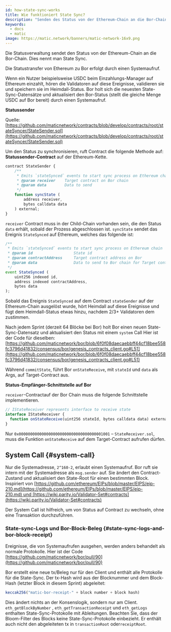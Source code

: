 ```yaml
---
id: how-state-sync-works
title: Wie funktioniert State Sync?
description: "Senden des Status von der Ethereum-Chain an die Bor-Chain."
keywords:
  - docs
  - matic
image: https://matic.network/banners/matic-network-16x9.png
---
```

Die Statusverwaltung sendet den Status von der Ethereum-Chain an die Bor-Chain. Dies nennt man State Sync.

Die Statustransfer von Ethereum zu Bor erfolgt durch einen Systemaufruf.

Wenn ein Nutzer beispielsweise USDC beim Einzahlungs-Manager auf Ethereum einzahlt, hören die Validatoren auf diese Ereignisse, validieren sie und speichern sie im Heimdall-Status. Bor holt sich die neuesten State-Sync-Datensätze und aktualisiert den Bor-Status (stellt die gleiche Menge USDC auf Bor bereit) durch einen Systemaufruf.

**Statussender**

Quelle: [https://github.com/maticnetwork/contracts/blob/develop/contracts/root/stateSyncer/StateSender.sol](https://github.com/maticnetwork/contracts/blob/develop/contracts/root/stateSyncer/StateSender.sol)

Um den Status zu synchronisieren, ruft Contract die folgende Methode auf: **Statussender-Contract** auf der Ethereum-Kette.

```jsx
contract StateSender {
	/**
	 * Emits `stateSynced` events to start sync process on Ethereum chain
	 * @param receiver    Target contract on Bor chain
	 * @param data        Data to send
	 */
	function syncState (
		address receiver,
		bytes calldata data
	) external;
}
```

`receiver` Contract muss in der Child-Chain vorhanden sein, die den Status `data` erhält, sobald der Prozess abgeschlossen ist. `syncState` sendet das Ereignis `StateSynced` auf Ethereum, welches das folgende ist:

```jsx
/**
 * Emits `stateSynced` events to start sync process on Ethereum chain
 * @param id                  State id
 * @param contractAddress     Target contract address on Bor
 * @param data                Data to send to Bor chain for Target contract address
 */
event StateSynced (
	uint256 indexed id,
	address indexed contractAddress,
	bytes data
);
```

Sobald das Ereignis `StateSynced` auf dem Contract `stateSender` auf der Ethereum-Chain ausgelöst wurde, hört Heimdall auf diese Ereignisse und fügt dem Heimdall-Status etwas hinzu, nachdem 2/3+ Validatoren dem zustimmen.

Nach jedem Sprint (derzeit 64 Blöcke bei Bor) holt Bor einen neuen State-Sync-Datensatz und aktualisiert den Status mit einem `system` Call Hier ist der Code für dieselben: [https://github.com/maticnetwork/bor/blob/6f0f08daecaebbff44cf18bee558fc3796d41832/consensus/bor/genesis_contracts_client.go#L51](https://github.com/maticnetwork/bor/blob/6f0f08daecaebbff44cf18bee558fc3796d41832/consensus/bor/genesis_contracts_client.go#L51)

Während `commitState`, führt Bor `onStateReceive`, mit `stateId` und `data` als Args, auf Target-Contract aus.

**Status-Empfänger-Schnittstelle auf Bor**

`receiver`-Contractauf der Bor Chain muss die folgende Schnittstelle implementieren.

```jsx
// IStateReceiver represents interface to receive state
interface IStateReceiver {
  function onStateReceive(uint256 stateId, bytes calldata data) external;
}
```

Nur `0x0000000000000000000000000000000000001001` – `StateReceiver.sol`, muss die Funktion `onStateReceive` auf dem Target-Contract aufrufen dürfen.

## System Call {#system-call}

Nur die Systemadresse, `2^160-2`, erlaubt einen Systemaufruf. Bor ruft sie intern mit der Systemadresse als `msg.sender` auf. Sie ändert den Contract-Zustand und aktualisiert den State-Root für einen bestimmten Block. Inspiriert von [https://github.com/ethereum/EIPs/blob/master/EIPS/eip-210.md](https://github.com/ethereum/EIPs/blob/master/EIPS/eip-210.md) und [https://wiki.parity.io/Validator-Set#contracts](https://wiki.parity.io/Validator-Set#contracts)

Der System Call ist hilfreich, um von Status auf Contract zu wechseln, ohne eine Transaktion durchzuführen.

### State-sync-Logs und Bor-Block-Beleg {#state-sync-logs-and-bor-block-receipt}

Ereignisse, die von Systemaufrufen ausgehen, werden anders behandelt als normale Protokolle. Hier ist der Code [https://github.com/maticnetwork/bor/pull/90](https://github.com/maticnetwork/bor/pull/90)

Bor erstellt eine neue tx/Beleg nur für den Client und enthält alle Protokolle für die State-Sync. Der tx-Hash wird aus der Blocknummer und dem Block-Hash (letzter Block in diesem Sprint) abgeleitet:

```jsx
keccak256("matic-bor-receipt-" + block number + block hash)
```

Dies ändert nichts an der Konsenslogik, sondern nur am Client. `eth_getBlockByNumber` , `eth_getTransactionReceipt` und `eth_getLogs` enthalten State-Sync-Protokolle mit Ableitungen. Beachten Sie, dass der Bloom-Filter des Blocks keine State-Sync-Protokolle einbezieht. Er enthält auch nicht den abgeleiteten tx in `transactionRoot` oder`receiptRoot`.